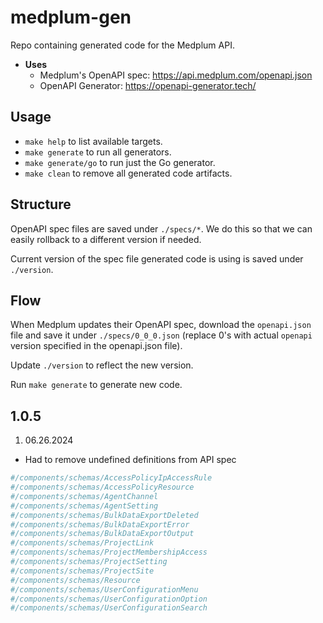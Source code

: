 medplum-gen
===========

Repo containing generated code for the Medplum API.

* **Uses**
  * Medplum's OpenAPI spec: https://api.medplum.com/openapi.json
  * OpenAPI Generator: https://openapi-generator.tech/

## Usage

* `make help` to list available targets.
* `make generate` to run all generators.
* `make generate/go` to run just the Go generator.
* `make clean` to remove all generated code artifacts.

## Structure

OpenAPI spec files are saved under `./specs/*`. We do this so that we can easily
rollback to a different version if needed.

Current version of the spec file generated code is using is saved under `./version`.

## Flow

When Medplum updates their OpenAPI spec, download the `openapi.json` file and
save it under `./specs/0_0_0.json` (replace 0's with actual `openapi` version
specified in the openapi.json file).

Update `./version` to reflect the new version.

Run `make generate` to generate new code.

## 1.0.5

1. 06.26.2024
  - Had to remove undefined definitions from API spec

```bash
#/components/schemas/AccessPolicyIpAccessRule
#/components/schemas/AccessPolicyResource
#/components/schemas/AgentChannel
#/components/schemas/AgentSetting
#/components/schemas/BulkDataExportDeleted
#/components/schemas/BulkDataExportError
#/components/schemas/BulkDataExportOutput
#/components/schemas/ProjectLink
#/components/schemas/ProjectMembershipAccess
#/components/schemas/ProjectSetting
#/components/schemas/ProjectSite
#/components/schemas/Resource
#/components/schemas/UserConfigurationMenu
#/components/schemas/UserConfigurationOption
#/components/schemas/UserConfigurationSearch
```
